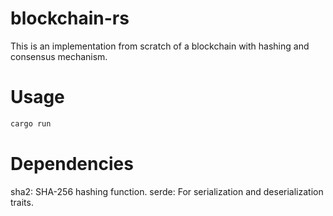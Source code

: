 # blockchain-rs

This is an implementation from scratch of a blockchain with hashing and consensus mechanism.

# Usage

```sh
cargo run
```

# Dependencies

sha2: SHA-256 hashing function.
serde: For serialization and deserialization traits.